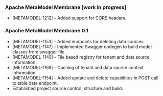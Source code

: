 ### Apache MetaModel Membrane [work in progress]

* [METAMODEL-1212] - Added support for CORS headers.

### Apache MetaModel Membrane 0.1

* [METAMODEL-1153] - Added endpoints for deleting data sources.
* [METAMODEL-1147] - Implemented Swagger codegen to build model classes from swagger file.
* [METAMODEL-1149] - File based registry for tenant and data source information.
* [METAMODEL-1166] - Caching of tenant and data source context information
* [METAMODEL-1154] - Added update and delete capabilities in POST call to table data endpoint.
* Established project source control, structure and build.
